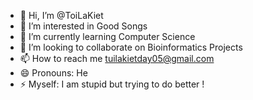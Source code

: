 - 👋 Hi, I’m @ToiLaKiet
- 👀 I’m interested in Good Songs
- 🌱 I’m currently learning Computer Science
- 💞️ I’m looking to collaborate on Bioinformatics Projects 
- 📫 How to reach me tuilakietday05@gmail.com
- 😄 Pronouns: He
- ⚡ Myself: I am stupid but trying to do better !
